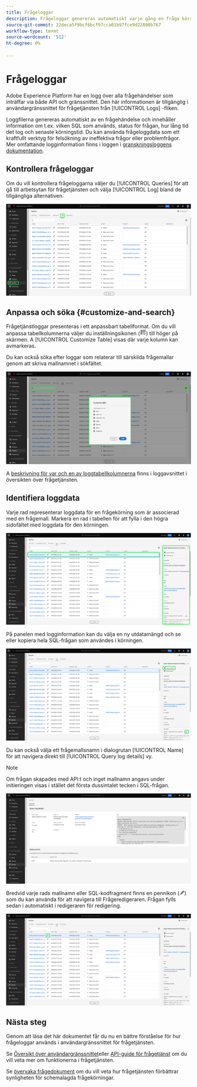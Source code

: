 ```yaml
---
title: Frågeloggar
description: Frågeloggar genereras automatiskt varje gång en fråga körs och är tillgängliga via användargränssnittet som hjälp vid felsökning. I det här dokumentet beskrivs hur du använder och navigerar i avsnittet Loggar för frågetjänst i användargränssnittet.
source-git-commit: 22deca5f9bcf6bcf97cca01b97fce9d22800b767
workflow-type: tm+mt
source-wordcount: '512'
ht-degree: 0%

---
```


# Frågeloggar

Adobe Experience Platform har en logg över alla frågehändelser som inträffar via både API och gränssnittet. Den här informationen är tillgänglig i användargränssnittet för frågetjänsten från [!UICONTROL Logs] -fliken.

Loggfilerna genereras automatiskt av en frågehändelse och innehåller information om t.ex. vilken SQL som används, status för frågan, hur lång tid det tog och senaste körningstid. Du kan använda frågeloggdata som ett kraftfullt verktyg för felsökning av ineffektiva frågor eller problemfrågor. Mer omfattande logginformation finns i loggen i [granskningsloggens dokumentation](../../landing/governance-privacy-security/audit-logs/overview.md).

## Kontrollera frågeloggar

Om du vill kontrollera frågeloggarna väljer du [!UICONTROL Queries] för att gå till arbetsytan för frågetjänsten och välja [!UICONTROL Log] bland de tillgängliga alternativen.

![Plattformsgränssnittet med frågor och logg markerat.](../images/ui/query-log/logs.png)

## Anpassa och söka {#customize-and-search}

Frågetjänstloggar presenteras i ett anpassbart tabellformat. Om du vill anpassa tabellkolumnerna väljer du inställningsikonen (![En inställningsikon.](../images/ui/query-log/settings-icon.png)) till höger på skärmen. A [!UICONTROL Customize Table] visas där varje kolumn kan avmarkeras.

Du kan också söka efter loggar som relaterar till särskilda frågemallar genom att skriva mallnamnet i sökfältet.

![Arbetsytan i Loggboken med sökfältet och listrutan Hantera kolumntabeller är markerad.](../images/ui/query-log/customize-logs.png)

A [beskrivning för var och en av loggtabellkolumnerna](./overview.md#log) finns i loggavsnittet i översikten över frågetjänsten.

## Identifiera loggdata

Varje rad representerar loggdata för en frågekörning som är associerad med en frågemall. Markera en rad i tabellen för att fylla i den högra sidofältet med loggdata för den körningen.

![Arbetsytan i frågeloggen med en markerad rad och loggdata i den högra sidofältet markerade.](../images/ui/query-log/log-details.png)

På panelen med logginformation kan du välja en ny utdatamängd och se eller kopiera hela SQL-frågan som användes i körningen.

![Arbetsytan för frågeloggen med en rad markerad och utdatamängden och SQL-frågan markerad.](../images/ui/query-log/edit-output-dataset.png)

Du kan också välja ett frågemallsnamn i dialogrutan [!UICONTROL Name] för att navigera direkt till [!UICONTROL Query log details] vy.

>[!NOTE]
>
>Om frågan skapades med API:t och inget mallnamn angavs under initieringen visas i stället det första dussintalet tecken i SQL-frågan.

![Vyn med information om frågeloggen.](../images/ui/query-log/query-log-details.png)

Bredvid varje rads mallnamn eller SQL-kodfragment finns en pennikon (![En pennikon.](../images/ui/query-log/edit-icon.png)) som du kan använda för att navigera till Frågeredigeraren. Frågan fylls sedan i automatiskt i redigeraren för redigering.

![Arbetsytan för frågeloggen med en pennikon markerad.](../images/ui/query-log/edit-query.png)

## Nästa steg

Genom att läsa det här dokumentet får du nu en bättre förståelse för hur frågeloggar används i användargränssnittet för frågetjänsten.

Se [Översikt över användargränssnittet](./overview.md)eller [API-guide för frågetjänst](../api/getting-started.md) om du vill veta mer om funktionerna i frågetjänsten.

Se [övervaka frågedokument](./monitor-queries.md) om du vill veta hur frågetjänsten förbättrar synligheten för schemalagda frågekörningar.

